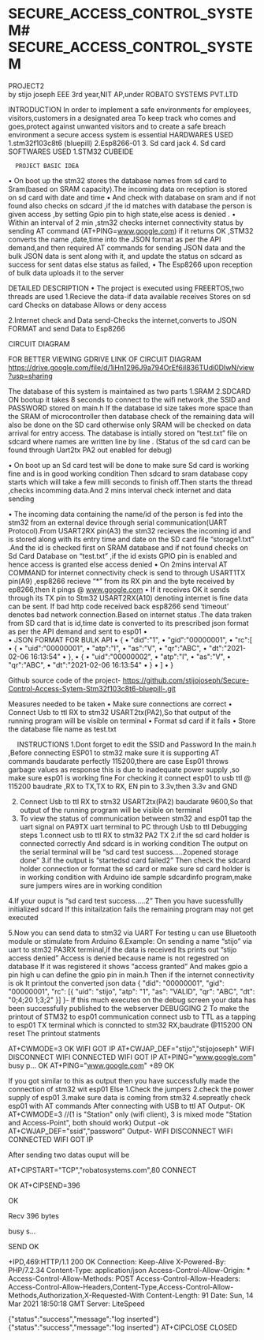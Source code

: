# SECURE_ACCESS_CONTROL_SYSTEM# SECURE_ACCESS_CONTROL_SYSTEM
PROJECT2                                                
                                                                                                                                         by   stijo joseph 
                                                                 EEE 3rd year,NIT AP,under ROBATO SYSTEMS PVT.LTD



INTRODUCTION
In order to implement a safe environments for employees, visitors,customers  in a designated area
To keep track who comes and goes,protect against unwanted visitors and to create a safe breach environment a secure access system is essential
HARDWARES USED
1.stm32f103c8t6 (bluepill)
2.Esp8266-01
3. Sd card jack
4. Sd card
SOFTWARES USED
1.STM32 CUBEIDE               

      PROJECT BASIC IDEA
•	On boot up the stm32 stores the database names from sd card to Sram(based on SRAM capacity).The incoming data on reception is stored on sd card with date and time
•	And check with database on sram and if not found also checks on sdcard  ,if the id matches with database the person is given access ,by setting Gpio pin to high state,else acess is denied .
•	Within an interval of 2 min ,stm32 checks internet connectivity status by sending AT command
(AT+PING=www.google.com)
if it returns OK ,STM32 converts the name ,date,time into the JSON format as per the API demand,and then required AT commands for sending JSON data and the bulk JSON data is sent along with it, and update the status on sdcard as success for sent datas else status as failed,
•	The Esp8266 upon reception of bulk data uploads it to the server 







DETAILED DESCRIPTION
•	The project is executed using FREERTOS,two threads are used
1.Recieve the data-if data available receives
                                   Stores on sd card
                                  Checks on database
                                 Allows or deny access  

2.Internet check and Data send-Checks the internet,converts to JSON FORMAT and send Data to Esp8266
                                                   



                                                




CIRCUIT DIAGRAM 




FOR BETTER VIEWING GDRIVE LINK OF CIRCUIT DIAGRAM
https://drive.google.com/file/d/1iHn1296J9a794OrEf6iI836TUdi0DIwN/view?usp=sharing


The database of this system is maintained as two parts
1.SRAM
2.SDCARD
ON bootup  it takes 8 seconds to connect to the wifi network ,the SSID and PASSWORD stored on main.h 
If the database id size takes more space than the SRAM of microcontroller then database check of the remaining data will also be done on the SD card otherwise only SRAM will be checked on data arrival for entry access.
The database is intially  stored on “test.txt” file on sdcard where names are written line by line .
(Status of the sd card can be found through Uart2tx  PA2 out enabled for debug)
 
•	On boot up an Sd card test will be done to make sure  Sd card is working fine and is in good working condition Then sdcard to sram database copy starts which will take a few milli seconds to finish off.Then starts the thread ,checks incomming data.And 2 mins interval check internet and data sending


•	The incoming data containing the name/id of the person is fed into the stm32 from an external device through serial communication(UART Protocol).From USART2RX pin(A3) the stm32 recieves the incoming id and is stored along with its entry time and date on the SD card file “storage1.txt” .And the id is checked first on SRAM database and if not found checks on Sd Card Database on “test.txt” ,if the id exists GPIO pin is enabled and hence access is granted else access denied
•	On 2mins interval AT COMMAND  for internet connectivity  check is send to through USART1TX pin(A9) ,esp8266 recieve “*” from its RX pin  and the byte received by ep8266,then it pings @ www.google.com
•	If it receives OK it sends through its TX pin  to Stm32 USART2RX(A10) denoting internet is fine data can be sent. If bad http code received back esp8266 send ‘timeout’ denotes bad network connection.Based on internet status .The data traken from SD card that is id,time date is converted to its prescribed json format as per the API demand and sent to esp01 
•	
•	JSON FORMAT FOR BULK API
•	{
•	"did":"1",
•	"gid":"00000001",
•	"rc":[
•	    	{
•			"uid":"00000001",
•			"atp":"I",
•			"as":"V",
•			"qr":"ABC",
•			"dt":"2021-02-06 16:13:54"
•		},
•		{
•			"uid":"00000002",
•			"atp":"I",
•			"as":"V",
•			"qr":"ABC",
•			"dt":"2021-02-06 16:13:54"
•		}
•	     ]
•	}

Github source code of the project- https://github.com/stijojoseph/Secure-Control-Access-Sytem-Stm32f103c8t6-bluepill-.git

Measures needed to be taken
•	Make sure connections are correct
•	Connect Usb to ttl RX to  stm32  USART2tx(PA2),So that output of the running  program will be  visible on terminal 
•	Format sd card if it fails
•	Store the database file name as test.txt
 
 
       INSTRUCTIONS
1.Dont forget to edit the SSID and Password
In the main.h ,Before connecting ESP01 to stm32 make sure it is supporting AT commands baudarate perfectly 115200,there are case Esp01 throws garbage values as response this is due to inadequate power supply ,so make sure esp01 is working fine 
For checking it connect esp01 to usb ttl @ 115200 baudrate ,RX to TX,TX to RX,
EN pin to 3.3v,then 3.3v and GND

2. Connect Usb to ttl RX to  stm32  USART2tx(PA2) baudarate 9600,So that output of the running  program will be  visible on terminal 
3. To view the status of communication between stm32 and esp01 tap the uart signal on PA9TX uart terminal to PC through Usb to ttl
Debugging steps
1.connect usb to ttl RX to stm32 PA2 TX
2.if the sd card holder is connected correctly 
And sdcard is in working condition
The output on the serial terminal will be
“sd card test success.....2opened storage done”
3.if the output is “startedsd card failed2”
Then check the sdcard holder connection or format the sd card or make sure sd card holder is in working condition with Arduino ide sample sdcardinfo program,make sure jumpers wires are in working condition


4.If your ouput is “sd card test success.....2”
Then you have sucessfullly initialized sdcard
If this initailzation fails the remaining program may not get executed

5.Now you can send data to stm32 via UART
For testing u can use Bluetooth module or stimulate from Arduino
6.Example:
On sending a name “stijo” via uart to stm32 PA3RX terminal,if the data is received
Its prints out 
“stijo access denied”
Access is denied because name is not regestred on database
If it was  registered it shows
“access granted”
And makes gpio a pin high u can define the gpio pin in main.h
Then if the internet connectivity is ok
It printout the converted json data
{
                                                        "did":  "00000001",
                                                                               "gid":   "00000001",
                        "rc":   [{
                                                        "uid":  "stijo",
                                                                               "atp":   "1",
                                "as":   "VALID",
                                                                        "qr":  "ABC",
                        "dt":   "0;4;20 1;3;2"
                                                        }]
                                                          }-
If this much executes on the debug screen your data has been successfully published to the webserver
DEBUGGING 2
To make the printout of STM32 to esp01 communication connect usb to TTL as a tapping to esp01 TX terminal which is conncted to stm32 RX,baudrate @115200
ON reset
The printout statments
 








AT+CWMODE=3
OK
WIFI GOT IP
AT+CWJAP_DEF="stijo","stijojoseph"
WIFI DISCONNECT
WIFI CONNECTED
WIFI GOT IP
AT+PING="www.google.com"
busy p...
OK
AT+PING="www.google.com"
+89
OK

If you got similar to this as output then you have successfully made the connection of stm32 wit esp01
Else
1.Check the jumpers
2.check the power supply of esp01
3.make sure data is coming from stm32
4.sepreatly check esp01 with AT commands
After connecting with USB to ttl
AT
Output- OK
AT+CWMODE=3 //(1 is "Station" only (wifi client), 3 is mixed mode "Station and Access-Point", both should work)
Output -ok
AT+CWJAP_DEF="ssid","password"
Output- 
WIFI DISCONNECT
WIFI CONNECTED
WIFI GOT IP




After sending two datas ouput will be

AT+CIPSTART="TCP","robatosystems.com",80
CONNECT

OK
AT+CIPSEND=396

OK
>
Recv 396 bytes


busy s...

SEND OK

+IPD,469:HTTP/1.1 200 OK
Connection: Keep-Alive
X-Powered-By: PHP/7.2.34
Content-Type: application/json
Access-Control-Allow-Origin: *
Access-Control-Allow-Methods: POST
Access-Control-Allow-Headers: Access-Control-Allow-Headers,Content-Type,Access-Control-Allow-Methods,Authorization,X-Requested-With
Content-Length: 91
Date: Sun, 14 Mar 2021 18:50:18 GMT
Server: LiteSpeed

{"status":"success","message":"log inserted"}{"status":"success","message":"log inserted"} AT+CIPCLOSE
CLOSED
 
